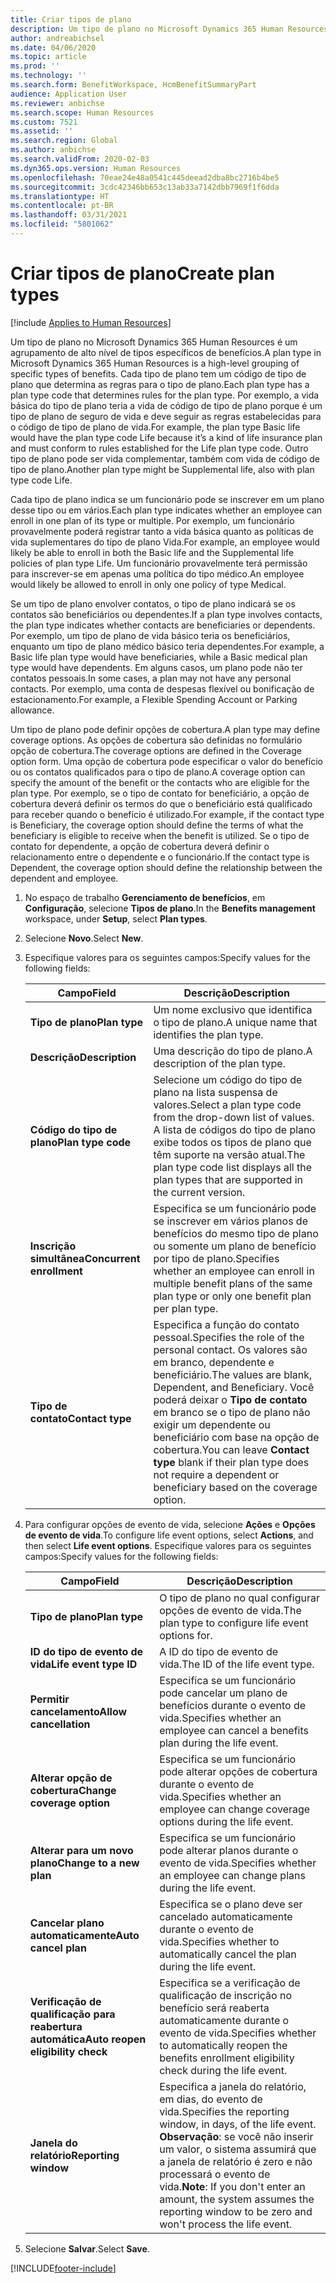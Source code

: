 ```yaml
---
title: Criar tipos de plano
description: Um tipo de plano no Microsoft Dynamics 365 Human Resources é um agrupamento de alto nível de tipos específicos de benefícios. Cada tipo de plano tem um código de tipo de plano que determina as regras para o tipo de plano.
author: andreabichsel
ms.date: 04/06/2020
ms.topic: article
ms.prod: ''
ms.technology: ''
ms.search.form: BenefitWorkspace, HcmBenefitSummaryPart
audience: Application User
ms.reviewer: anbichse
ms.search.scope: Human Resources
ms.custom: 7521
ms.assetid: ''
ms.search.region: Global
ms.author: anbichse
ms.search.validFrom: 2020-02-03
ms.dyn365.ops.version: Human Resources
ms.openlocfilehash: 70eae24e48a0541c445deead2dba8bc2716b4be5
ms.sourcegitcommit: 3cdc42346bb653c13ab33a7142dbb7969f1f6dda
ms.translationtype: HT
ms.contentlocale: pt-BR
ms.lasthandoff: 03/31/2021
ms.locfileid: "5801062"
---
```

# <a name="create-plan-types"></a><span data-ttu-id="e34dc-104">Criar tipos de plano</span><span class="sxs-lookup"><span data-stu-id="e34dc-104">Create plan types</span></span>

[!include [Applies to Human Resources](../includes/applies-to-hr.md)]

<span data-ttu-id="e34dc-105">Um tipo de plano no Microsoft Dynamics 365 Human Resources é um agrupamento de alto nível de tipos específicos de benefícios.</span><span class="sxs-lookup"><span data-stu-id="e34dc-105">A plan type in Microsoft Dynamics 365 Human Resources is a high-level grouping of specific types of benefits.</span></span> <span data-ttu-id="e34dc-106">Cada tipo de plano tem um código de tipo de plano que determina as regras para o tipo de plano.</span><span class="sxs-lookup"><span data-stu-id="e34dc-106">Each plan type has a plan type code that determines rules for the plan type.</span></span> <span data-ttu-id="e34dc-107">Por exemplo, a vida básica do tipo de plano teria a vida de código de tipo de plano porque é um tipo de plano de seguro de vida e deve seguir as regras estabelecidas para o código de tipo de plano de vida.</span><span class="sxs-lookup"><span data-stu-id="e34dc-107">For example, the plan type Basic life would have the plan type code Life because it’s a kind of life insurance plan and must conform to rules established for the Life plan type code.</span></span> <span data-ttu-id="e34dc-108">Outro tipo de plano pode ser vida complementar, também com vida de código de tipo de plano.</span><span class="sxs-lookup"><span data-stu-id="e34dc-108">Another plan type might be Supplemental life, also with plan type code Life.</span></span>

<span data-ttu-id="e34dc-109">Cada tipo de plano indica se um funcionário pode se inscrever em um plano desse tipo ou em vários.</span><span class="sxs-lookup"><span data-stu-id="e34dc-109">Each plan type indicates whether an employee can enroll in one plan of its type or multiple.</span></span> <span data-ttu-id="e34dc-110">Por exemplo, um funcionário provavelmente poderá registrar tanto a vida básica quanto as políticas de vida suplementares do tipo de plano Vida.</span><span class="sxs-lookup"><span data-stu-id="e34dc-110">For example, an employee would likely be able to enroll in both the Basic life and the Supplemental life policies of plan type Life.</span></span> <span data-ttu-id="e34dc-111">Um funcionário provavelmente terá permissão para inscrever-se em apenas uma política do tipo médico.</span><span class="sxs-lookup"><span data-stu-id="e34dc-111">An employee would likely be allowed to enroll in only one policy of type Medical.</span></span>

<span data-ttu-id="e34dc-112">Se um tipo de plano envolver contatos, o tipo de plano indicará se os contatos são beneficiários ou dependentes.</span><span class="sxs-lookup"><span data-stu-id="e34dc-112">If a plan type involves contacts, the plan type indicates whether contacts are beneficiaries or dependents.</span></span> <span data-ttu-id="e34dc-113">Por exemplo, um tipo de plano de vida básico teria os beneficiários, enquanto um tipo de plano médico básico teria dependentes.</span><span class="sxs-lookup"><span data-stu-id="e34dc-113">For example, a Basic life plan type would have beneficiaries, while a Basic medical plan type would have dependents.</span></span> <span data-ttu-id="e34dc-114">Em alguns casos, um plano pode não ter contatos pessoais.</span><span class="sxs-lookup"><span data-stu-id="e34dc-114">In some cases, a plan may not have any personal contacts.</span></span> <span data-ttu-id="e34dc-115">Por exemplo, uma conta de despesas flexível ou bonificação de estacionamento.</span><span class="sxs-lookup"><span data-stu-id="e34dc-115">For example, a Flexible Spending Account or Parking allowance.</span></span>

<span data-ttu-id="e34dc-116">Um tipo de plano pode definir opções de cobertura.</span><span class="sxs-lookup"><span data-stu-id="e34dc-116">A plan type may define coverage options.</span></span> <span data-ttu-id="e34dc-117">As opções de cobertura são definidas no formulário opção de cobertura.</span><span class="sxs-lookup"><span data-stu-id="e34dc-117">The coverage options are defined in the Coverage option form.</span></span> <span data-ttu-id="e34dc-118">Uma opção de cobertura pode especificar o valor do benefício ou os contatos qualificados para o tipo de plano.</span><span class="sxs-lookup"><span data-stu-id="e34dc-118">A coverage option can specify the amount of the benefit or the contacts who are eligible for the plan type.</span></span> <span data-ttu-id="e34dc-119">Por exemplo, se o tipo de contato for beneficiário, a opção de cobertura deverá definir os termos do que o beneficiário está qualificado para receber quando o benefício é utilizado.</span><span class="sxs-lookup"><span data-stu-id="e34dc-119">For example, if the contact type is Beneficiary, the coverage option should define the terms of what the beneficiary is eligible to receive when the benefit is utilized.</span></span> <span data-ttu-id="e34dc-120">Se o tipo de contato for dependente, a opção de cobertura deverá definir o relacionamento entre o dependente e o funcionário.</span><span class="sxs-lookup"><span data-stu-id="e34dc-120">If the contact type is Dependent, the coverage option should define the relationship between the dependent and employee.</span></span> 

1. <span data-ttu-id="e34dc-121">No espaço de trabalho **Gerenciamento de benefícios**, em **Configuração**, selecione **Tipos de plano**.</span><span class="sxs-lookup"><span data-stu-id="e34dc-121">In the **Benefits management** workspace, under **Setup**, select **Plan types**.</span></span>

2. <span data-ttu-id="e34dc-122">Selecione **Novo**.</span><span class="sxs-lookup"><span data-stu-id="e34dc-122">Select **New**.</span></span>

3. <span data-ttu-id="e34dc-123">Especifique valores para os seguintes campos:</span><span class="sxs-lookup"><span data-stu-id="e34dc-123">Specify values for the following fields:</span></span>

   | <span data-ttu-id="e34dc-124">Campo</span><span class="sxs-lookup"><span data-stu-id="e34dc-124">Field</span></span> | <span data-ttu-id="e34dc-125">Descrição</span><span class="sxs-lookup"><span data-stu-id="e34dc-125">Description</span></span> |
   | --- | --- |
   | <span data-ttu-id="e34dc-126">**Tipo de plano**</span><span class="sxs-lookup"><span data-stu-id="e34dc-126">**Plan type**</span></span> | <span data-ttu-id="e34dc-127">Um nome exclusivo que identifica o tipo de plano.</span><span class="sxs-lookup"><span data-stu-id="e34dc-127">A unique name that identifies the plan type.</span></span> |
   | <span data-ttu-id="e34dc-128">**Descrição**</span><span class="sxs-lookup"><span data-stu-id="e34dc-128">**Description**</span></span> | <span data-ttu-id="e34dc-129">Uma descrição do tipo de plano.</span><span class="sxs-lookup"><span data-stu-id="e34dc-129">A description of the plan type.</span></span> |
   | <span data-ttu-id="e34dc-130">**Código do tipo de plano**</span><span class="sxs-lookup"><span data-stu-id="e34dc-130">**Plan type code**</span></span> | <span data-ttu-id="e34dc-131">Selecione um código do tipo de plano na lista suspensa de valores.</span><span class="sxs-lookup"><span data-stu-id="e34dc-131">Select a plan type code from the drop-down list of values.</span></span> <span data-ttu-id="e34dc-132">A lista de códigos do tipo de plano exibe todos os tipos de plano que têm suporte na versão atual.</span><span class="sxs-lookup"><span data-stu-id="e34dc-132">The plan type code list displays all the plan types that are supported in the current version.</span></span> |
   | <span data-ttu-id="e34dc-133">**Inscrição simultânea**</span><span class="sxs-lookup"><span data-stu-id="e34dc-133">**Concurrent enrollment**</span></span> | <span data-ttu-id="e34dc-134">Especifica se um funcionário pode se inscrever em vários planos de benefícios do mesmo tipo de plano ou somente um plano de benefício por tipo de plano.</span><span class="sxs-lookup"><span data-stu-id="e34dc-134">Specifies whether an employee can enroll in multiple benefit plans of the same plan type or only one benefit plan per plan type.</span></span> |
   | <span data-ttu-id="e34dc-135">**Tipo de contato**</span><span class="sxs-lookup"><span data-stu-id="e34dc-135">**Contact type**</span></span> | <span data-ttu-id="e34dc-136">Especifica a função do contato pessoal.</span><span class="sxs-lookup"><span data-stu-id="e34dc-136">Specifies the role of the personal contact.</span></span> <span data-ttu-id="e34dc-137">Os valores são em branco, dependente e beneficiário.</span><span class="sxs-lookup"><span data-stu-id="e34dc-137">The values are blank, Dependent, and Beneficiary.</span></span> <span data-ttu-id="e34dc-138">Você poderá deixar o **Tipo de contato** em branco se o tipo de plano não exigir um dependente ou beneficiário com base na opção de cobertura.</span><span class="sxs-lookup"><span data-stu-id="e34dc-138">You can leave **Contact type** blank if their plan type does not require a dependent or beneficiary based on the coverage option.</span></span> |

4. <span data-ttu-id="e34dc-139">Para configurar opções de evento de vida, selecione **Ações** e **Opções de evento de vida**.</span><span class="sxs-lookup"><span data-stu-id="e34dc-139">To configure life event options, select **Actions**, and then select **Life event options**.</span></span> <span data-ttu-id="e34dc-140">Especifique valores para os seguintes campos:</span><span class="sxs-lookup"><span data-stu-id="e34dc-140">Specify values for the following fields:</span></span>

   | <span data-ttu-id="e34dc-141">Campo</span><span class="sxs-lookup"><span data-stu-id="e34dc-141">Field</span></span> | <span data-ttu-id="e34dc-142">Descrição</span><span class="sxs-lookup"><span data-stu-id="e34dc-142">Description</span></span> |
   | --- | --- |
   | <span data-ttu-id="e34dc-143">**Tipo de plano**</span><span class="sxs-lookup"><span data-stu-id="e34dc-143">**Plan type**</span></span> | <span data-ttu-id="e34dc-144">O tipo de plano no qual configurar opções de evento de vida.</span><span class="sxs-lookup"><span data-stu-id="e34dc-144">The plan type to configure life event options for.</span></span> |
   | <span data-ttu-id="e34dc-145">**ID do tipo de evento de vida**</span><span class="sxs-lookup"><span data-stu-id="e34dc-145">**Life event type ID**</span></span> | <span data-ttu-id="e34dc-146">A ID do tipo de evento de vida.</span><span class="sxs-lookup"><span data-stu-id="e34dc-146">The ID of the life event type.</span></span> |
   | <span data-ttu-id="e34dc-147">**Permitir cancelamento**</span><span class="sxs-lookup"><span data-stu-id="e34dc-147">**Allow cancellation**</span></span> | <span data-ttu-id="e34dc-148">Especifica se um funcionário pode cancelar um plano de benefícios durante o evento de vida.</span><span class="sxs-lookup"><span data-stu-id="e34dc-148">Specifies whether an employee can cancel a benefits plan during the life event.</span></span> |
   | <span data-ttu-id="e34dc-149">**Alterar opção de cobertura**</span><span class="sxs-lookup"><span data-stu-id="e34dc-149">**Change coverage option**</span></span> | <span data-ttu-id="e34dc-150">Especifica se um funcionário pode alterar opções de cobertura durante o evento de vida.</span><span class="sxs-lookup"><span data-stu-id="e34dc-150">Specifies whether an employee can change coverage options during the life event.</span></span> |
   | <span data-ttu-id="e34dc-151">**Alterar para um novo plano**</span><span class="sxs-lookup"><span data-stu-id="e34dc-151">**Change to a new plan**</span></span> | <span data-ttu-id="e34dc-152">Especifica se um funcionário pode alterar planos durante o evento de vida.</span><span class="sxs-lookup"><span data-stu-id="e34dc-152">Specifies whether an employee can change plans during the life event.</span></span> |
   | <span data-ttu-id="e34dc-153">**Cancelar plano automaticamente**</span><span class="sxs-lookup"><span data-stu-id="e34dc-153">**Auto cancel plan**</span></span> | <span data-ttu-id="e34dc-154">Especifica se o plano deve ser cancelado automaticamente durante o evento de vida.</span><span class="sxs-lookup"><span data-stu-id="e34dc-154">Specifies whether to automatically cancel the plan during the life event.</span></span> |
   | <span data-ttu-id="e34dc-155">**Verificação de qualificação para reabertura automática**</span><span class="sxs-lookup"><span data-stu-id="e34dc-155">**Auto reopen eligibility check**</span></span> | <span data-ttu-id="e34dc-156">Especifica se a verificação de qualificação de inscrição no benefício será reaberta automaticamente durante o evento de vida.</span><span class="sxs-lookup"><span data-stu-id="e34dc-156">Specifies whether to automatically reopen the benefits enrollment eligibility check during the life event.</span></span> |
   | <span data-ttu-id="e34dc-157">**Janela do relatório**</span><span class="sxs-lookup"><span data-stu-id="e34dc-157">**Reporting window**</span></span> | <span data-ttu-id="e34dc-158">Especifica a janela do relatório, em dias, do evento de vida.</span><span class="sxs-lookup"><span data-stu-id="e34dc-158">Specifies the reporting window, in days, of the life event.</span></span> <span data-ttu-id="e34dc-159">**Observação**: se você não inserir um valor, o sistema assumirá que a janela de relatório é zero e não processará o evento de vida.</span><span class="sxs-lookup"><span data-stu-id="e34dc-159">**Note**: If you don't enter an amount, the system assumes the reporting window to be zero and won't process the life event.</span></span> |

5. <span data-ttu-id="e34dc-160">Selecione **Salvar**.</span><span class="sxs-lookup"><span data-stu-id="e34dc-160">Select **Save**.</span></span> 


[!INCLUDE[footer-include](../includes/footer-banner.md)]